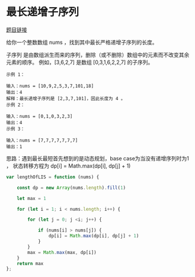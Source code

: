 # 最长递增子序列
<a href="https://leetcode-cn.com/problems/longest-increasing-subsequence/" target="_blank">题目链接</a>

给你一个整数数组 nums ，找到其中最长严格递增子序列的长度。

子序列 是由数组派生而来的序列，删除（或不删除）数组中的元素而不改变其余元素的顺序。
例如，[3,6,2,7] 是数组 [0,3,1,6,2,2,7] 的子序列。



```
示例 1：

输入：nums = [10,9,2,5,3,7,101,18]
输出：4
解释：最长递增子序列是 [2,3,7,101]，因此长度为 4 。
示例 2：

输入：nums = [0,1,0,3,2,3]
输出：4
示例 3：

输入：nums = [7,7,7,7,7,7,7]
输出：1

```
思路：遇到最长最短首先想到的是动态规划，base case为当没有递增序列时为1 ，
状态转移方程为 dp[i] = Math.max(dp[i], dp[j] + 1)

```js
var lengthOfLIS = function (nums) {

    const dp = new Array(nums.length).fill(1)

    let max = 1

    for (let i = 1; i < nums.length; i++) {

        for (let j = 0; j <i; j++) {

            if (nums[i] > nums[j]) {
                dp[i] = Math.max(dp[i], dp[j] + 1)
            }
        }
        max = Math.max(max, dp[i])
    }
    return max
};

```

